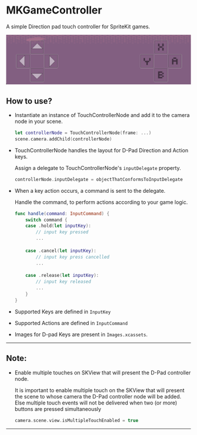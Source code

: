 # MKGameController

A simple Direction pad touch controller for SpriteKit games. 

![A D-Pad style touch controller overlayed on a scene](/assets/d_pad_controller_overlayed_on_scene.png)

## How to use?

- Instantiate an instance of TouchControllerNode and add it to the camera node in your scene.

  ```swift
  let controllerNode = TouchControllerNode(frame: ...)
  scene.camera.addChild(controllerNode)
  ```

- TouchControllerNode handles the layout for D-Pad Direction and Action keys.

  Assign a delegate to TouchControllerNode's `inputDelegate` property.

  ```swift
  controllerNode.inputDelegate = objectThatConformsToInputDelegate
  ```

- When a key action occurs, a command is sent to the delegate.

  Handle the command, to perform actions according to your game logic.

    ```swift
    func handle(command: InputCommand) {
        switch command {
        case .hold(let inputKey):
            // input key pressed
            ...
            
        case .cancel(let inputKey):
            // input key press cancelled
            ...
            
        case .release(let inputKey):
            // input key released
            ...
        }
    }
    ```

- Supported Keys are defined in `InputKey`
- Supported Actions are defined in `InputCommand`
- Images for D-pad Keys are present in `Images.xcassets`. 


---
## Note:

-  Enable multiple touches on SKView that will present the D-Pad controller node.

    It is important to enable multiple touch on the SKView that will present the scene to whose camera the D-Pad controller node will be added. Else multiple touch events will not be delivered when two (or more) buttons are pressed simultaneously


    ```swift
    camera.scene.view.isMultipleTouchEnabled = true
    ```

---